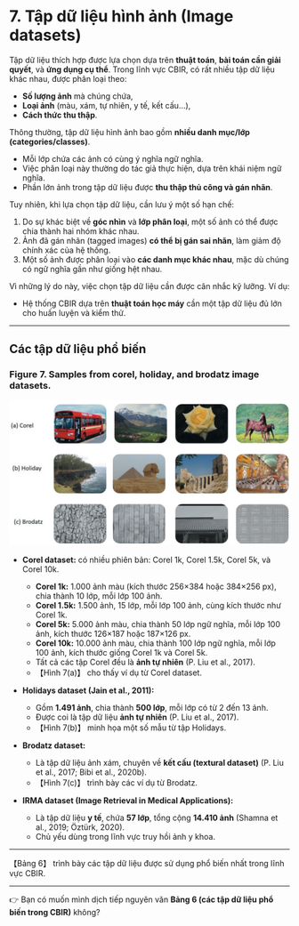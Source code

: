 # 7. Tập dữ liệu hình ảnh (Image datasets)

Tập dữ liệu thích hợp được lựa chọn dựa trên **thuật toán**, **bài toán cần giải quyết**, và **ứng dụng cụ thể**. Trong lĩnh vực CBIR, có rất nhiều tập dữ liệu khác nhau, được phân loại theo:

- **Số lượng ảnh** mà chúng chứa,
- **Loại ảnh** (màu, xám, tự nhiên, y tế, kết cấu…),
- **Cách thức thu thập**.

Thông thường, tập dữ liệu hình ảnh bao gồm **nhiều danh mục/lớp (categories/classes)**.

- Mỗi lớp chứa các ảnh có cùng ý nghĩa ngữ nghĩa.
- Việc phân loại này thường do tác giả thực hiện, dựa trên khái niệm ngữ nghĩa.
- Phần lớn ảnh trong tập dữ liệu được **thu thập thủ công và gán nhãn**.

Tuy nhiên, khi lựa chọn tập dữ liệu, cần lưu ý một số hạn chế:

1. Do sự khác biệt về **góc nhìn** và **lớp phân loại**, một số ảnh có thể được chia thành hai nhóm khác nhau.
2. Ảnh đã gán nhãn (tagged images) **có thể bị gán sai nhãn**, làm giảm độ chính xác của hệ thống.
3. Một số ảnh được phân loại vào **các danh mục khác nhau**, mặc dù chúng có ngữ nghĩa gần như giống hệt nhau.

Vì những lý do này, việc chọn tập dữ liệu cần được cân nhắc kỹ lưỡng. Ví dụ:

- Hệ thống CBIR dựa trên **thuật toán học máy** cần một tập dữ liệu đủ lớn cho huấn luyện và kiểm thử.

---

## Các tập dữ liệu phổ biến

### Figure 7. Samples from corel, holiday, and brodatz image datasets.

![Figure 7](figures/figure7.jpg)

- **Corel dataset:** có nhiều phiên bản: Corel 1k, Corel 1.5k, Corel 5k, và Corel 10k.

  - **Corel 1k:** 1.000 ảnh màu (kích thước 256×384 hoặc 384×256 px), chia thành 10 lớp, mỗi lớp 100 ảnh.
  - **Corel 1.5k:** 1.500 ảnh, 15 lớp, mỗi lớp 100 ảnh, cùng kích thước như Corel 1k.
  - **Corel 5k:** 5.000 ảnh màu, chia thành 50 lớp ngữ nghĩa, mỗi lớp 100 ảnh, kích thước 126×187 hoặc 187×126 px.
  - **Corel 10k:** 10.000 ảnh màu, chia thành 100 lớp ngữ nghĩa, mỗi lớp 100 ảnh, kích thước giống Corel 1k và Corel 5k.
  - Tất cả các tập Corel đều là **ảnh tự nhiên** (P. Liu et al., 2017).
  - 【Hình 7(a)】 cho thấy ví dụ từ Corel dataset.

- **Holidays dataset (Jain et al., 2011):**

  - Gồm **1.491 ảnh**, chia thành **500 lớp**, mỗi lớp có từ 2 đến 13 ảnh.
  - Được coi là tập dữ liệu **ảnh tự nhiên** (P. Liu et al., 2017).
  - 【Hình 7(b)】 minh họa một số mẫu từ tập Holidays.

- **Brodatz dataset:**

  - Là tập dữ liệu ảnh xám, chuyên về **kết cấu (textural dataset)** (P. Liu et al., 2017; Bibi et al., 2020b).
  - 【Hình 7(c)】 trình bày các ví dụ từ Brodatz.

- **IRMA dataset (Image Retrieval in Medical Applications):**

  - Là tập dữ liệu **y tế**, chứa **57 lớp**, tổng cộng **14.410 ảnh** (Shamna et al., 2019; Öztürk, 2020).
  - Chủ yếu dùng trong lĩnh vực truy hồi ảnh y khoa.

---

【Bảng 6】 trình bày các tập dữ liệu được sử dụng phổ biến nhất trong lĩnh vực CBIR.

---

👉 Bạn có muốn mình dịch tiếp nguyên văn **Bảng 6 (các tập dữ liệu phổ biến trong CBIR)** không?
